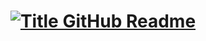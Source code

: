 <h1 style="text-align: center;">
  <a href="https://git.io/typing-svg" target="_blank">
    <img src="https://readme-typing-svg.herokuapp.com?font=Inter&weight=800&&color=E4B145&size=35&duration=3000&pause=100&multiline=true&width=650&height=140&lines=%24+whoami;Reyna+Royce" alt="Title GitHub Readme" />
  </a>
</h1>

